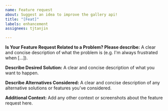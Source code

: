 ```yaml
---
name: Feature request
about: Suggest an idea to improve the gallery api!
title: "[Feat]"
labels: enhancement
assignees: tjtanjin

---
```


**Is Your Feature Request Related to a Problem? Please describe:**
A clear and concise description of what the problem is (e.g. I'm always frustrated when [...]).

**Describe Desired Solution:**
A clear and concise description of what you want to happen.

**Describe Alternatives Considered:**
A clear and concise description of any alternative solutions or features you've considered.

**Additional Context:**
Add any other context or screenshots about the feature request here.
